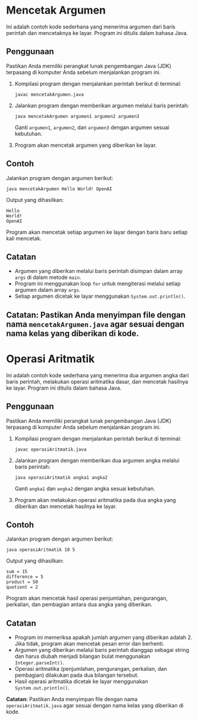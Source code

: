 # Mencetak Argumen

Ini adalah contoh kode sederhana yang menerima argumen dari baris perintah dan mencetaknya ke layar. Program ini ditulis dalam bahasa Java.

## Penggunaan

Pastikan Anda memiliki perangkat lunak pengembangan Java (JDK) terpasang di komputer Anda sebelum menjalankan program ini.

1. Kompilasi program dengan menjalankan perintah berikut di terminal:

   ```
   javac mencetakArgumen.java
   ```

2. Jalankan program dengan memberikan argumen melalui baris perintah:

   ```
   java mencetakArgumen argumen1 argumen2 argumen3
   ```

   Ganti `argumen1`, `argumen2`, dan `argumen3` dengan argumen sesuai kebutuhan.

3. Program akan mencetak argumen yang diberikan ke layar.

## Contoh

Jalankan program dengan argumen berikut:

```
java mencetakArgumen Hello World! OpenAI
```

Output yang dihasilkan:

```
Hello
World!
OpenAI
```

Program akan mencetak setiap argumen ke layar dengan baris baru setiap kali mencetak.

## Catatan

- Argumen yang diberikan melalui baris perintah disimpan dalam array `args` di dalam metode `main`.
- Program ini menggunakan loop `for` untuk mengiterasi melalui setiap argumen dalam array `args`.
- Setiap argumen dicetak ke layar menggunakan `System.out.println()`.

**Catatan:** Pastikan Anda menyimpan file dengan nama `mencetakArgumen.java` agar sesuai dengan nama kelas yang diberikan di kode.
------------------------------------------------------------------------------------------------------------------------------------------------
# Operasi Aritmatik

Ini adalah contoh kode sederhana yang menerima dua argumen angka dari baris perintah, melakukan operasi aritmatika dasar, dan mencetak hasilnya ke layar. Program ini ditulis dalam bahasa Java.

## Penggunaan

Pastikan Anda memiliki perangkat lunak pengembangan Java (JDK) terpasang di komputer Anda sebelum menjalankan program ini.

1. Kompilasi program dengan menjalankan perintah berikut di terminal:

   ```
   javac operasiAritmatik.java
   ```

2. Jalankan program dengan memberikan dua argumen angka melalui baris perintah:

   ```
   java operasiAritmatik angka1 angka2
   ```

   Ganti `angka1` dan `angka2` dengan angka sesuai kebutuhan.

3. Program akan melakukan operasi aritmatika pada dua angka yang diberikan dan mencetak hasilnya ke layar.

## Contoh

Jalankan program dengan argumen berikut:

```
java operasiAritmatik 10 5
```

Output yang dihasilkan:

```
sum = 15
difference = 5
product = 50
quotient = 2
```

Program akan mencetak hasil operasi penjumlahan, pengurangan, perkalian, dan pembagian antara dua angka yang diberikan.

## Catatan

- Program ini memeriksa apakah jumlah argumen yang diberikan adalah 2. Jika tidak, program akan mencetak pesan error dan berhenti.
- Argumen yang diberikan melalui baris perintah dianggap sebagai string dan harus diubah menjadi bilangan bulat menggunakan `Integer.parseInt()`.
- Operasi aritmatika (penjumlahan, pengurangan, perkalian, dan pembagian) dilakukan pada dua bilangan tersebut.
- Hasil operasi aritmatika dicetak ke layar menggunakan `System.out.println()`.

**Catatan:** Pastikan Anda menyimpan file dengan nama `operasiAritmatik.java` agar sesuai dengan nama kelas yang diberikan di kode.
